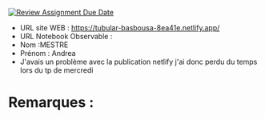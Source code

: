 [![Review Assignment Due Date](https://classroom.github.com/assets/deadline-readme-button-22041afd0340ce965d47ae6ef1cefeee28c7c493a6346c4f15d667ab976d596c.svg)](https://classroom.github.com/a/zNKu7jDa)
- URL site WEB : https://tubular-basbousa-8ea41e.netlify.app/
- URL Notebook Observable :
- Nom :MESTRE
- Prénom : Andrea
- J'avais un problème avec la publication netlify j'ai donc perdu du temps lors du tp de mercredi 

# Remarques :
